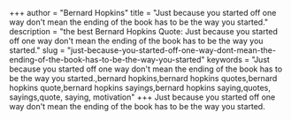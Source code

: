 +++
author = "Bernard Hopkins"
title = "Just because you started off one way don't mean the ending of the book has to be the way you started."
description = "the best Bernard Hopkins Quote: Just because you started off one way don't mean the ending of the book has to be the way you started."
slug = "just-because-you-started-off-one-way-dont-mean-the-ending-of-the-book-has-to-be-the-way-you-started"
keywords = "Just because you started off one way don't mean the ending of the book has to be the way you started.,bernard hopkins,bernard hopkins quotes,bernard hopkins quote,bernard hopkins sayings,bernard hopkins saying,quotes, sayings,quote, saying, motivation"
+++
Just because you started off one way don't mean the ending of the book has to be the way you started.

